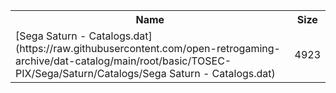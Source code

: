 <table>
<tr><th>Name</th><th>Size</th></tr>
<tr><td>
[Sega Saturn - Catalogs.dat](https://raw.githubusercontent.com/open-retrogaming-archive/dat-catalog/main/root/basic/TOSEC-PIX/Sega/Saturn/Catalogs/Sega Saturn - Catalogs.dat)
</td><td>4923</td></tr>
</table>
